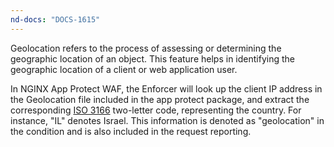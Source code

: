 ```yaml
---
nd-docs: "DOCS-1615"
---
```


Geolocation refers to the process of assessing or determining the geographic location of an object. This feature helps in identifying the geographic location of a client or web application user.

In NGINX App Protect WAF, the Enforcer will look up the client IP address in the Geolocation file included in the app protect package, and extract the corresponding [ISO 3166](https://www.iso.org/obp/ui/#search) two-letter code, representing the country. For instance, "IL" denotes Israel. This information is denoted as "geolocation" in the condition and is also included in the request reporting.
